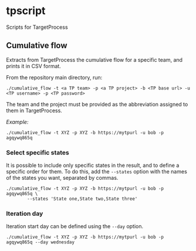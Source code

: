 # tpscript

Scripts for TargetProcess

## Cumulative flow

Extracts from TargetProcess the cumulative flow for a specific team, and prints it in CSV format.

From the repository main directory, run:

    ./cumulative_flow -t <a TP team> -p <a TP project> -b <TP base url> -u <TP username> -p <TP password>

The team and the project must be provided as the abbreviation assigned to them in TargetProcess.



*Example:*

    ./cumulative_flow -t XYZ -p XYZ -b https://mytpurl -u bob -p agqywq865q

### Select specific states

It is possible to include only specific states in the result, and to define a specific order for them.
To do this, add the `--states` option with the names of the states you want, separated by commas.

    ./cumulative_flow -t XYZ -p XYZ -b https://mytpurl -u bob -p agqywq865q \
            --states 'State one,State two,State three'

### Iteration day

Iteration start day can be defined using the `--day` option.

    ./cumulative_flow -t XYZ -p XYZ -b https://mytpurl -u bob -p agqywq865q --day wednesday
